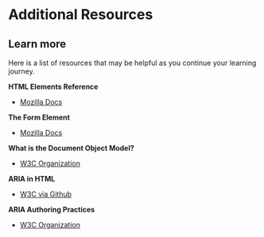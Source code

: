 # Additional Resources

## Learn more
Here is a list of resources that may be helpful as you continue your learning journey.

**HTML Elements Reference**
<br>
- <a href='https://developer.mozilla.org/en-US/docs/Web/HTML/Element'>Mozilla Docs</a>

**The Form Element**
<br>
- <a href='https://developer.mozilla.org/en-US/docs/Web/HTML/Element/form'>Mozilla Docs</a>

**What is the Document Object Model?**
<br>
- <a href='https://www.w3.org/TR/WD-DOM/introduction.html'>W3C Organization</a>

**ARIA in HTML**
<br>
- <a href='https://w3c.github.io/html-aria/'>W3C via Github</a>

**ARIA Authoring Practices**
<br>
- <a href='https://www.w3.org/TR/wai-aria-practices-1.2/'>W3C Organization</a>
